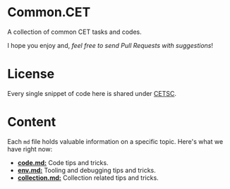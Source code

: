 

# Common.CET
A collection of common CET tasks and codes. 

I hope you enjoy and, *feel free to send Pull Requests with suggestions*!

# License

Every single snippet of code here is shared under [CETSC](https://github.com/felipegtx/common.cet/blob/main/CETSC.md).

# Content
 Each `md` file holds valuable information on a specific topic. Here's what we have right now:
 
 - [**code.md:**](https://github.com/felipegtx/common.cet/blob/main/code.md) Code tips and tricks.
 - [**env.md:**](https://github.com/felipegtx/common.cet/blob/main/env.md) Tooling and debugging tips and tricks.
 - [**collection.md:**](https://github.com/felipegtx/common.cet/blob/main/collection.md) Collection related tips and tricks.
